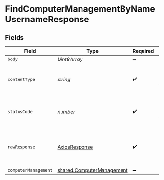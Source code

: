 # FindComputerManagementByNameUsernameResponse


## Fields

| Field                                                                         | Type                                                                          | Required                                                                      | Description                                                                   |
| ----------------------------------------------------------------------------- | ----------------------------------------------------------------------------- | ----------------------------------------------------------------------------- | ----------------------------------------------------------------------------- |
| `body`                                                                        | *Uint8Array*                                                                  | :heavy_minus_sign:                                                            | N/A                                                                           |
| `contentType`                                                                 | *string*                                                                      | :heavy_check_mark:                                                            | HTTP response content type for this operation                                 |
| `statusCode`                                                                  | *number*                                                                      | :heavy_check_mark:                                                            | HTTP response status code for this operation                                  |
| `rawResponse`                                                                 | [AxiosResponse](https://axios-http.com/docs/res_schema)                       | :heavy_check_mark:                                                            | Raw HTTP response; suitable for custom response parsing                       |
| `computerManagement`                                                          | [shared.ComputerManagement](../../../sdk/models/shared/computermanagement.md) | :heavy_minus_sign:                                                            | OK                                                                            |